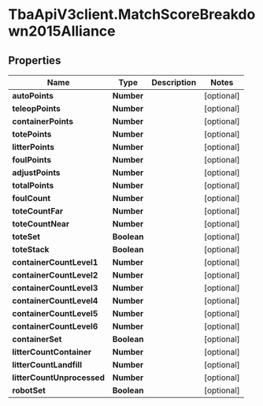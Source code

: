 # TbaApiV3client.MatchScoreBreakdown2015Alliance

## Properties
Name | Type | Description | Notes
------------ | ------------- | ------------- | -------------
**autoPoints** | **Number** |  | [optional] 
**teleopPoints** | **Number** |  | [optional] 
**containerPoints** | **Number** |  | [optional] 
**totePoints** | **Number** |  | [optional] 
**litterPoints** | **Number** |  | [optional] 
**foulPoints** | **Number** |  | [optional] 
**adjustPoints** | **Number** |  | [optional] 
**totalPoints** | **Number** |  | [optional] 
**foulCount** | **Number** |  | [optional] 
**toteCountFar** | **Number** |  | [optional] 
**toteCountNear** | **Number** |  | [optional] 
**toteSet** | **Boolean** |  | [optional] 
**toteStack** | **Boolean** |  | [optional] 
**containerCountLevel1** | **Number** |  | [optional] 
**containerCountLevel2** | **Number** |  | [optional] 
**containerCountLevel3** | **Number** |  | [optional] 
**containerCountLevel4** | **Number** |  | [optional] 
**containerCountLevel5** | **Number** |  | [optional] 
**containerCountLevel6** | **Number** |  | [optional] 
**containerSet** | **Boolean** |  | [optional] 
**litterCountContainer** | **Number** |  | [optional] 
**litterCountLandfill** | **Number** |  | [optional] 
**litterCountUnprocessed** | **Number** |  | [optional] 
**robotSet** | **Boolean** |  | [optional] 



